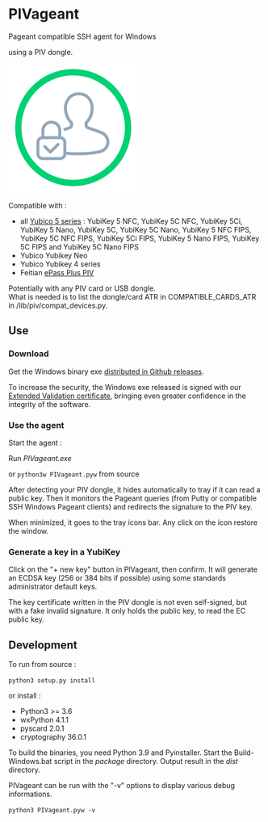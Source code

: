 
# PIVageant

Pageant compatible SSH agent for Windows

using a PIV dongle.

![PIVageant logo](windesign/pivpagent-logo.png)

Compatible with :
* all [Yubico 5 series](https://www.yubico.com/products/yubikey-5-overview/) : YubiKey 5 NFC, YubiKey 5C NFC, YubiKey 5Ci, YubiKey 5 Nano, YubiKey 5C, YubiKey 5C Nano, YubiKey 5 NFC FIPS, YubiKey 5C NFC FIPS, YubiKey 5Ci FIPS, YubiKey 5 Nano FIPS, YubiKey 5C FIPS and YubiKey 5C Nano FIPS
* Yubico Yubikey Neo
* Yubico Yubikey 4 series
* Feitian [ePass Plus PIV](https://shop.ftsafe.us/collections/fido2/piv)

Potentially with any PIV card or USB dongle.  
What is needed is to list the dongle/card ATR in COMPATIBLE_CARDS_ATR in /lib/piv/compat_devices.py.

## Use

### Download

Get the Windows binary exe [distributed in Github releases](https://github.com/bitlogik/PIVageant/releases/latest).

To increase the security, the Windows exe released is signed with our [Extended
Validation certificate](https://en.wikipedia.org/wiki/Code_signing#Extended_validation_(EV)_code_signing),
bringing even greater confidence in the integrity of the software.

### Use the agent

Start the agent :

Run *PIVageant.exe*

or `python3w PIVageant.pyw` from source

After detecting your PIV dongle, it hides automatically to tray if it can read a public key. Then it monitors the Pageant queries (from Putty or compatible SSH Windows Pageant clients) and redirects the signature to the PIV key.

When minimized, it goes to the tray icons bar. Any click on the icon restore the window.

### Generate a key in a YubiKey

Click on the "+ new key" button in PIVageant, then confirm.
It will generate an ECDSA key (256 or 384 bits if possible) using some standards administrator default keys.

The key certificate written in the PIV dongle is not even self-signed, but with a fake invalid signature. It only holds the public key, to read the EC public key.

## Development

To run from source :

`python3 setup.py install`

or install :

* Python3 >= 3.6
* wxPython 4.1.1
* pyscard 2.0.1
* cryptography 36.0.1

To build the binaries, you need Python 3.9 and Pyinstaller. Start the Build-Windows.bat script in the *package* directory. Output result in the *dist* directory.

PIVageant can be run with the "-v" options to display various debug informations.

`python3 PIVageant.pyw -v`
